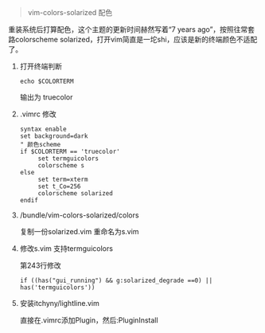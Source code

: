 > vim-colors-solarized 配色

重装系统后打算配色，这个主题的更新时间赫然写着“7 years ago”，按照往常套路colorscheme solarized，打开vim简直是一坨shi，应该是新的终端颜色不适配了。

1. 打开终端判断

   ```
   echo $COLORTERM
   ```

   输出为 truecolor

2. .vimrc 修改

   ```
   syntax enable
   set background=dark
   " 颜色scheme
   if $COLORTERM == 'truecolor'
   		set termguicolors
   		colorscheme s
   else	
   		set term=xterm
   		set t_Co=256
   		colorscheme solarized
   endif
   ```

3. /bundle/vim-colors-solarized/colors

   复制一份solarized.vim 重命名为s.vim

4. 修改s.vim 支持termguicolors

   第243行修改

   ```
   if ((has("gui_running") && g:solarized_degrade ==0) || has('termguicolors'))
   ```

5. 安装itchyny/lightline.vim

   直接在.vimrc添加Plugin，然后:PluginInstall